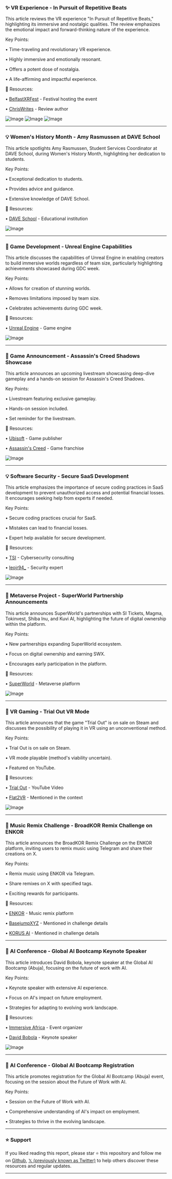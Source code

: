 ### ✨ VR Experience - In Pursuit of Repetitive Beats

This article reviews the VR experience "In Pursuit of Repetitive Beats," highlighting its immersive and nostalgic qualities.  The review emphasizes the emotional impact and forward-thinking nature of the experience.

Key Points:

•  Time-traveling and revolutionary VR experience.


•  Highly immersive and emotionally resonant.


•  Offers a potent dose of nostalgia.


•  A life-affirming and impactful experience.


🔗 Resources:

• [BelfastXRFest](https://x.com/BelfastXRFest) - Festival hosting the event

• [ChrisWrites](https://x.com/_ChrisWrites) - Review author

![Image](https://pbs.twimg.com/media/GmRkLfuWUAAF3B5?format=jpg&name=small)
![Image](https://pbs.twimg.com/media/GmRkLfvX0AAJxaV?format=jpg&name=360x360)
![Image](https://pbs.twimg.com/media/GmRkLfwWQAA7hx9?format=jpg&name=small)


---
### 💡 Women's History Month - Amy Rasmussen at DAVE School

This article spotlights Amy Rasmussen, Student Services Coordinator at DAVE School, during Women's History Month, highlighting her dedication to students.

Key Points:

•  Exceptional dedication to students.


•  Provides advice and guidance.


•  Extensive knowledge of DAVE School.


🔗 Resources:

• [DAVE School](https://x.com/DAVE_School) - Educational institution

![Image](https://pbs.twimg.com/media/GmRkSIJWQAAIreB?format=jpg&name=small)


---
### 🤖 Game Development - Unreal Engine Capabilities

This article discusses the capabilities of Unreal Engine in enabling creators to build immersive worlds regardless of team size, particularly highlighting achievements showcased during GDC week.

Key Points:

•  Allows for creation of stunning worlds.


•  Removes limitations imposed by team size.


•  Celebrates achievements during GDC week.


🔗 Resources:

• [Unreal Engine](https://x.com/UnrealEngine) - Game engine

![Image](https://pbs.twimg.com/media/GmQSVrfWIAAf7vx.jpg)


---
### 🚀 Game Announcement - Assassin's Creed Shadows Showcase

This article announces an upcoming livestream showcasing deep-dive gameplay and a hands-on session for Assassin's Creed Shadows.

Key Points:

•  Livestream featuring exclusive gameplay.


•  Hands-on session included.


•  Set reminder for the livestream.


🔗 Resources:

• [Ubisoft](https://x.com/Ubisoft) - Game publisher

• [Assassin's Creed](https://x.com/assassinscreed) - Game franchise

![Image](https://pbs.twimg.com/media/GmQf4cGW0AEIeMm.jpg)

---
### 💡 Software Security - Secure SaaS Development

This article emphasizes the importance of secure coding practices in SaaS development to prevent unauthorized access and potential financial losses.  It encourages seeking help from experts if needed.

Key Points:

•  Secure coding practices crucial for SaaS.


•  Mistakes can lead to financial losses.


•  Expert help available for secure development.


🔗 Resources:

• [TSI](https://x.com/tsi_org) - Cybersecurity consulting

• [leojr94_](https://x.com/leojr94_) - Security expert

![Image](https://pbs.twimg.com/media/GmQdtnObwAApRx-?format=jpg&name=small)


---
### 🚀 Metaverse Project - SuperWorld Partnership Announcements

This article announces SuperWorld's partnerships with SI Tickets, Magma, Tokinvest, Shiba Inu, and Kuvi AI, highlighting the future of digital ownership within the platform.

Key Points:

•  New partnerships expanding SuperWorld ecosystem.


•  Focus on digital ownership and earning SWX.


•  Encourages early participation in the platform.


🔗 Resources:

• [SuperWorld](https://x.com/superworldapp) - Metaverse platform

![Image](https://pbs.twimg.com/media/GmQRvj0acAAc-Ap?format=jpg&name=small)


---
### 🚀 VR Gaming - Trial Out VR Mode

This article announces that the game "Trial Out" is on sale on Steam and discusses the possibility of playing it in VR using an unconventional method.

Key Points:

•  Trial Out is on sale on Steam.


•  VR mode playable (method's viability uncertain).


•  Featured on YouTube.


🔗 Resources:

• [Trial Out](https://youtu.be/pjG0_E_JMgY?si=E4VUygrzhFXGAM0H) - YouTube Video

• [Flat2VR](https://x.com/Flat2VR) - Mentioned in the context

![Image](https://pbs.twimg.com/media/GmQf4cGW0AEIeMm.jpg)


---
### 🚀 Music Remix Challenge - BroadKOR Remix Challenge on ENKOR

This article announces the BroadKOR Remix Challenge on the ENKOR platform, inviting users to remix music using Telegram and share their creations on X.

Key Points:

•  Remix music using ENKOR via Telegram.


•  Share remixes on X with specified tags.


•  Exciting rewards for participants.


🔗 Resources:

• [ENKOR](https://t.me/ENKORbot) - Music remix platform

• [BasejumpXYZ](https://x.com/basejumpxyz) - Mentioned in challenge details

• [KORUS AI](https://x.com/KORUS_AI) - Mentioned in challenge details

---
### 🤖 AI Conference - Global AI Bootcamp Keynote Speaker

This article introduces David Bobola, keynote speaker at the Global AI Bootcamp (Abuja), focusing on the future of work with AI.

Key Points:

•  Keynote speaker with extensive AI experience.


•  Focus on AI's impact on future employment.


•  Strategies for adapting to evolving work landscape.


🔗 Resources:

• [Immersive Africa](https://x.com/immersiveafrica) - Event organizer

• [David Bobola](https://x.com/_dbobola) - Keynote speaker

![Image](https://pbs.twimg.com/media/GmOetCAawAAwrN0?format=jpg&name=small)

---
### 🤖 AI Conference - Global AI Bootcamp Registration

This article promotes registration for the Global AI Bootcamp (Abuja) event, focusing on the session about the Future of Work with AI.

Key Points:

•  Session on the Future of Work with AI.


•  Comprehensive understanding of AI's impact on employment.


•  Strategies to thrive in the evolving landscape.


---

### ⭐️ Support

If you liked reading this report, please star ⭐️ this repository and follow me on [Github](https://github.com/Drix10), [𝕏 (previously known as Twitter)](https://x.com/DRIX_10_) to help others discover these resources and regular updates.

---